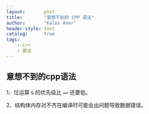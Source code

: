 ```yaml
---
layout:       post
title:        "意想不到的 CPP 语法"
author:       "Kalos Aner"
header-style: text
catalog:      true
tags:
    - C++
    - 算法
---
```


## 意想不到的cpp语法

1、位运算 `&` 的优先级比 `==` 还要低。

2、结构体内存对不齐在编译时可能会出问题导致数据错误。